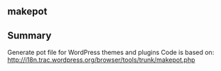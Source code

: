 ## makepot


## Summary

Generate pot file for WordPress themes and plugins
Code is based on: http://i18n.trac.wordpress.org/browser/tools/trunk/makepot.php